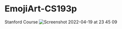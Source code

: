# EmojiArt-CS193p
Stanford Course
![Screenshot 2022-04-19 at 23 45 09](https://user-images.githubusercontent.com/31929901/164092630-97649e34-31ca-4593-81e5-fb610d770bf2.png)

